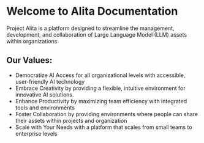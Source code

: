 # Welcome to Alita Documentation

Project Alita is a platform designed to streamline the management, development, and collaboration of Large Language Model (LLM) assets within organizations

## Our Values:
- Democratize AI Access for all organizational levels with accessible, user-friendly AI technology
- Embrace Creativity by providing a flexible, intuitive environment for innovative AI solutions.
- Enhance Productivity by maximizing team efficiency with integrated tools and environments
- Foster Collaboration by providing environments where people can share their assets within projects and organization
- Scale with Your Needs  with a platform that scales from small teams to enterprise levels
